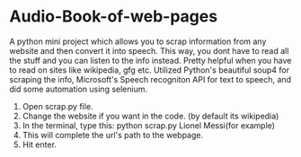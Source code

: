 # Audio-Book-of-web-pages
A python mini project which allows you to scrap information from any website and then convert it into speech.
This way, you dont have to read all the stuff and you can listen to the info instead.
Pretty helpful when you have to read on sites like wikipedia, gfg etc.
Utilized Python's beautiful soup4 for scraping the info, Microsoft's Speech recogniton API for text to speech, and did some automation using selenium.

1. Open scrap.py file.
2. Change the website if you want in the code. (by default its wikipedia)
3. In the terminal, type this: python scrap.py Lionel Messi(for example)
4. This will complete the url's path to the webpage.
5. Hit enter.
